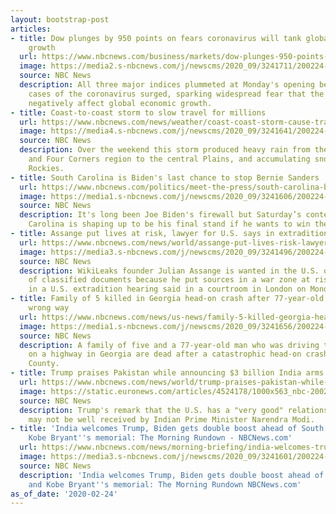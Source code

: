 ```yaml
---
layout: bootstrap-post
articles:
- title: Dow plunges by 950 points on fears coronavirus will tank global economic
    growth
  url: https://www.nbcnews.com/business/markets/dow-plunges-950-points-fears-coronavirus-will-tank-global-economic-n1141546
  image: https://media2.s-nbcnews.com/j/newscms/2020_09/3241711/200224-stock-exchange-cs-917a_2517dd0c7592d4b3e561ff24c2d64752.nbcnews-fp-1200-630.jpg
  source: NBC News
  description: All three major indices plummeted at Monday's opening bell as reported
    cases of the coronavirus surged, sparking widespread fear that the disease would
    negatively affect global economic growth.
- title: Coast-to-coast storm to slow travel for millions
  url: https://www.nbcnews.com/news/weather/coast-coast-storm-cause-travel-headaches-millions-n1141526
  image: https://media4.s-nbcnews.com/j/newscms/2020_09/3241641/200224-us-weather-map-cs-809a_cbce01f72d5ea395a427af06f8f6c89b.nbcnews-fp-1200-630.jpg
  source: NBC News
  description: Over the weekend this storm produced heavy rain from the southwest
    and Four Corners region to the central Plains, and accumulating snow to the Colorado
    Rockies.
- title: South Carolina is Biden's last chance to stop Bernie Sanders
  url: https://www.nbcnews.com/politics/meet-the-press/south-carolina-biden-s-last-chance-stop-bernie-sanders-n1141536
  image: https://media1.s-nbcnews.com/j/newscms/2020_09/3241606/200224-biden-mn-0750_cc50e87737190f1aa022737fb97b14e3.nbcnews-fp-1200-630.jpg
  source: NBC News
  description: It's long been Joe Biden's firewall but Saturday’s contest in South
    Carolina is shaping up to be his final stand if he wants to win the nomination.
- title: Assange put lives at risk, lawyer for U.S. says in extradition hearing
  url: https://www.nbcnews.com/news/world/assange-put-lives-risk-lawyer-u-s-says-extradition-hearing-n1141496
  image: https://media3.s-nbcnews.com/j/newscms/2020_09/3241496/200224-julian-assange-mc-11144_d87d433d699d0351fe40364dc3b03289.nbcnews-fp-1200-630.JPG
  source: NBC News
  description: WikiLeaks founder Julian Assange is wanted in the U.S. over the publication
    of classified documents because he put sources in a war zone at risk, the prosecutor
    in a U.S. extradition hearing said in a courtroom in London on Monday.
- title: Family of 5 killed in Georgia head-on crash after 77-year-old man drives
    wrong way
  url: https://www.nbcnews.com/news/us-news/family-5-killed-georgia-head-crash-after-77-year-old-n1141516
  image: https://media1.s-nbcnews.com/j/newscms/2020_09/3241656/200224-georgia-collision-ONE_TIME_USE_ONLY-mn-0816_a420a04e725b2cd3628295521c491202.nbcnews-fp-1200-630.jpg
  source: NBC News
  description: A family of five and a 77-year-old man who was driving the wrong way
    on a highway in Georgia are dead after a catastrophic head-on crash in Liberty
    County.
- title: Trump praises Pakistan while announcing $3 billion India arms deal
  url: https://www.nbcnews.com/news/world/trump-praises-pakistan-while-announcing-3-billion-india-arms-deal-n1141491
  image: https://static.euronews.com/articles/4524178/1000x563_nbc-200224-trump-india-mc-1136_bc7d12b9e4d1fc7fbadcba7ce2a43d70.jpg
  source: NBC News
  description: Trump's remark that the U.S. has a "very good" relationship with Pakistan
    may not be well received by Indian Prime Minister Narendra Modi.
- title: 'India welcomes Trump, Biden gets double boost ahead of South Carolina and
    Kobe Bryant''s memorial: The Morning Rundown - NBCNews.com'
  url: https://www.nbcnews.com/news/morning-briefing/india-welcomes-trump-biden-gets-double-boost-ahead-south-carolina-n1141506
  image: https://media3.s-nbcnews.com/j/newscms/2020_09/3241601/200224-trump-taj-mahal-mc-12453_447f0e3452f4a1e8ac783a5222ff3a9d.nbcnews-fp-1200-630.JPG
  source: NBC News
  description: 'India welcomes Trump, Biden gets double boost ahead of South Carolina
    and Kobe Bryant''s memorial: The Morning Rundown NBCNews.com'
as_of_date: '2020-02-24'
---
```


